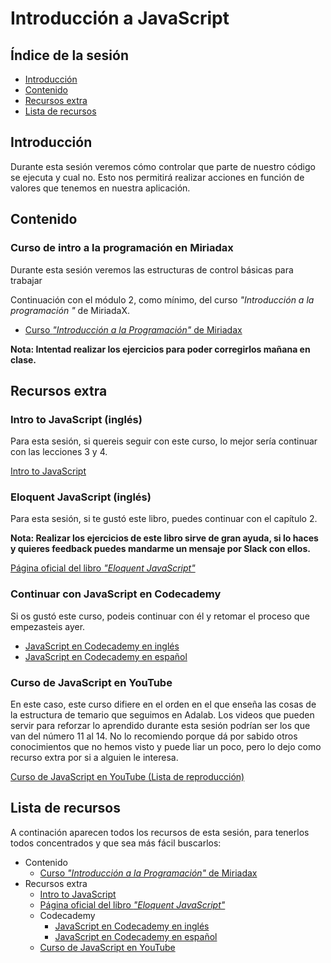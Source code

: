 # Introducción a JavaScript

## Índice de la sesión

- [Introducción](#introduccion)
- [Contenido](#contenido)
- [Recursos extra](#recursos-extra)
- [Lista de recursos](#lista-de-recursos)

## Introducción

Durante esta sesión veremos cómo controlar que parte de nuestro código se ejecuta y cual no. Esto nos permitirá realizar acciones en función de valores que tenemos en nuestra aplicación.

## Contenido

### Curso de intro a la programación en Miriadax

Durante esta sesión veremos las estructuras de control básicas para trabajar

Continuación con el módulo 2, como mínimo, del curso _"Introducción a la programación "_ de MiriadaX.

- [Curso _"Introducción a la Programación"_ de Miriadax](http://miriadax.net/web/introduccion-a-la-programacion-descubre-el-lenguaje-de-la-era-digital-3-edicion-/)

**Nota: Intentad realizar los ejercicios para poder corregirlos mañana en clase.**

## Recursos extra

### Intro to JavaScript (inglés)

Para esta sesión, si quereis seguir con este curso, lo mejor sería continuar con las lecciones 3 y 4.

[Intro to JavaScript](https://www.udacity.com/course/intro-to-javascript--ud803)

### Eloquent JavaScript (inglés)

Para esta sesión, si te gustó este libro, puedes continuar con el capítulo 2.

**Nota: Realizar los ejercicios de este libro sirve de gran ayuda, si lo haces y quieres feedback puedes mandarme un mensaje por Slack con ellos.**

[Página oficial del libro _"Eloquent JavaScript"_](http://eloquentjavascript.net/)

### Continuar con JavaScript en Codecademy

Si os gustó este curso, podeis continuar con él y retomar el proceso que empezasteis ayer.

- [JavaScript en Codecademy en inglés](https://www.codecademy.com/learn/learn-javascript)
- [JavaScript en Codecademy en español](https://www.codecademy.com/es/tracks/javascript-traduccion-al-espanol-america-latina-clone)

### Curso de JavaScript en YouTube

En este caso, este curso difiere en el orden en el que enseña las cosas de la estructura de temario que seguimos en Adalab. Los videos que pueden servir para reforzar lo aprendido durante esta sesión podrían ser los que van del número 11 al 14. No lo recomiendo porque dá por sabido otros conocimientos que no hemos visto y puede liar un poco, pero lo dejo como recurso extra por si a alguien le interesa.

[Curso de JavaScript en YouTube (Lista de reproducción)](https://www.youtube.com/playlist?list=PLU8oAlHdN5BmpobVmj1IlneKlVLJ84TID)

## Lista de recursos

A continación aparecen todos los recursos de esta sesión, para tenerlos todos concentrados y que sea más fácil buscarlos:

- Contenido
  - [Curso _"Introducción a la Programación"_ de Miriadax](http://miriadax.net/web/introduccion-a-la-programacion-descubre-el-lenguaje-de-la-era-digital-3-edicion-/)
- Recursos extra
  - [Intro to JavaScript](https://www.udacity.com/course/intro-to-javascript--ud803)
  - [Página oficial del libro _"Eloquent JavaScript"_](http://eloquentjavascript.net/)
  - Codecademy
    - [JavaScript en Codecademy en inglés](https://www.codecademy.com/learn/learn-javascript)
    - [JavaScript en Codecademy en español](https://www.codecademy.com/es/tracks/javascript-traduccion-al-espanol-america-latina-clone)
  - [Curso de JavaScript en YouTube](https://www.youtube.com/playlist?list=PLU8oAlHdN5BmpobVmj1IlneKlVLJ84TID)
